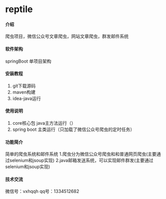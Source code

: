 # reptile

#### 介绍
爬虫项目，微信公众号文章爬虫，网站文章爬虫，群发邮件系统

#### 软件架构
springBoot 单项目架构


#### 安装教程

1.  git下载源码
2.  maven构建
3.  idea-java运行

#### 使用说明

1.  core核心包 java主方法运行（）
2.  spring boot 主类运行（只加载了微信公众号爬虫的定时任务）

#### 功能简介

简单的爬虫系统和邮件系统
1.爬虫分为微信公众号爬虫和和普通网页爬虫(主要通过selenium和jsoup实现)
2.java邮箱发送系统，可以实现邮件群发(主要通过selenium和jsoup实现)


#### 技术交流

微信号：vxhqqh
qq号：1334512682


